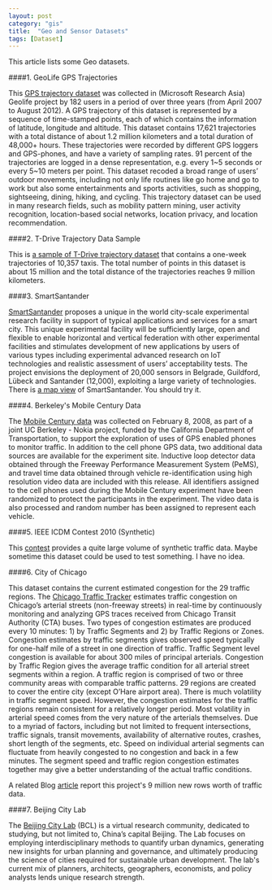 ```yaml
---
layout: post
category: "gis"
title:  "Geo and Sensor Datasets"
tags: [Dataset]
---
```


This article lists some Geo datasets.

####1. GeoLife GPS Trajectories

This [GPS trajectory dataset](http://research.microsoft.com/en-us/downloads/b16d359d-d164-469e-9fd4-daa38f2b2e13/) was collected in (Microsoft Research Asia) Geolife project by 182 users in a period of over three years (from April 2007 to August 2012). A GPS trajectory of this dataset is represented by a sequence of time-stamped points, each of which contains the information of latitude, longitude and altitude. This dataset contains 17,621 trajectories with a total distance of about 1.2 million kilometers and a total duration of 48,000+ hours. These trajectories were recorded by different GPS loggers and GPS-phones, and have a variety of sampling rates. 91 percent of the trajectories are logged in a dense representation, e.g. every 1~5 seconds or every 5~10 meters per point. This dataset recoded a broad range of users’ outdoor movements, including not only life routines like go home and go to work but also some entertainments and sports activities, such as shopping, sightseeing, dining, hiking, and cycling. This trajectory dataset can be used in many research fields, such as mobility pattern mining, user activity recognition, location-based social networks, location privacy, and location recommendation. 

####2. T-Drive Trajectory Data Sample

This is [a sample of T-Drive trajectory dataset](http://research.microsoft.com/apps/pubs/?id=152883) that contains a one-week trajectories of 10,357 taxis. The total number of points in this dataset is about 15 million and the total distance of the trajectories reaches 9 million kilometers.

####3. SmartSantander

[SmartSantander](http://www.smartsantander.eu) proposes a unique in the world city-scale experimental research facility in support of typical applications and services for a smart city. This unique experimental facility will be sufficiently large, open and flexible to enable horizontal and vertical federation with other experimental facilities and stimulates development of new applications by users of various types including experimental advanced research on IoT technologies and realistic assessment of users’ acceptability tests. The project envisions the deployment of 20,000 sensors in Belgrade, Guildford, Lübeck and Santander (12,000), exploiting a large variety of technologies. There is [a map view](http://maps.smartsantander.eu) of SmartSantander. You should try it.


####4. Berkeley's Mobile Century Data

The [Mobile Century data](http://traffic.berkeley.edu/project/downloads/mobilecenturydata) was collected on February 8, 2008, as part of a joint UC Berkeley - Nokia project, funded by the California Department of Transportation, to support the exploration of uses of GPS enabled phones to monitor traffic. In addition to the cell phone GPS data, two additional data sources are available for the experiment site. Inductive loop detector data obtained through the Freeway Performance Measurement System (PeMS), and travel time data obtained through vehicle re-identification using high resolution video data are included with this release. All identifiers assigned to the cell phones used during the Mobile Century experiment have been randomized to protect the participants in the experiment. The video data is also processed and random number has been assigned to represent each vehicle. 

####5. IEEE ICDM Contest 2010 (Synthetic)

This [contest](http://tunedit.org/challenge/IEEE-ICDM-2010/gps) provides a quite large volume of synthetic traffic data. Maybe sometime this dataset could be used to test something. I have no idea.

####6. City of Chicago

This dataset contains the current estimated congestion for the 29 traffic regions. The [Chicago Traffic Tracker](https://data.cityofchicago.org/Transportation/Chicago-Traffic-Tracker-Congestion-Estimates-by-Re/t2qc-9pjd) estimates traffic congestion on Chicago’s arterial streets (non-freeway streets) in real-time by continuously monitoring and analyzing GPS traces received from Chicago Transit Authority (CTA) buses. Two types of congestion estimates are produced every 10 minutes: 1) by Traffic Segments and 2) by Traffic Regions or Zones. Congestion estimates by traffic segments gives observed speed typically for one-half mile of a street in one direction of traffic. Traffic Segment level congestion is available for about 300 miles of principal arterials. Congestion by Traffic Region gives the average traffic condition for all arterial street segments within a region. A traffic region is comprised of two or three community areas with comparable traffic patterns. 29 regions are created to cover the entire city (except O’Hare airport area). There is much volatility in traffic segment speed. However, the congestion estimates for the traffic regions remain consistent for a relatively longer period. Most volatility in arterial speed comes from the very nature of the arterials themselves. Due to a myriad of factors, including but not limited to frequent intersections, traffic signals, transit movements, availability of alternative routes, crashes, short length of the segments, etc. Speed on individual arterial segments can fluctuate from heavily congested to no congestion and back in a few minutes. The segment speed and traffic region congestion estimates together may give a better understanding of the actual traffic conditions.

A related Blog [article](http://wbezdata.tumblr.com/post/46446630030/new-data-set-alert-9-million-new-rows-worth-of-traffic) report this project's 9 million new rows worth of traffic data.

####7. Beijing City Lab

The [Beijing City Lab](http://www.beijingcitylab.com) (BCL) is a virtual research community, dedicated to studying, but not limited to, China’s capital Beijing. The Lab focuses on employing interdisciplinary methods to quantify urban dynamics, generating new insights for urban planning and governance, and ultimately producing the science of cities required for sustainable urban development. The lab's current mix of planners, architects, geographers, economists, and policy analysts lends unique research strength.
